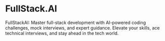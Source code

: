 # FullStack.AI
FullStackAI: Master full-stack development with AI-powered coding challenges, mock interviews, and expert guidance. Elevate your skills, ace technical interviews, and stay ahead in the tech world.
